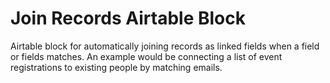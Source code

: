 # Join Records Airtable Block

Airtable block for automatically joining records as linked fields when a field or fields matches. An example would be connecting a list of event registrations to existing people by matching emails.
